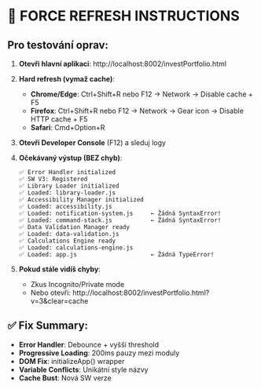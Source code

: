 # 🚀 FORCE REFRESH INSTRUCTIONS

## Pro testování oprav:

1. **Otevři hlavní aplikaci**: http://localhost:8002/investPortfolio.html

2. **Hard refresh (vymaž cache)**:
   - **Chrome/Edge**: Ctrl+Shift+R nebo F12 → Network → Disable cache + F5
   - **Firefox**: Ctrl+Shift+R nebo F12 → Network → Gear icon → Disable HTTP cache + F5  
   - **Safari**: Cmd+Option+R

3. **Otevři Developer Console** (F12) a sleduj logy

4. **Očekávaný výstup (BEZ chyb)**:
   ```
   ✅ Error Handler initialized
   ✅ SW V3: Registered
   ✅ Library Loader initialized  
   ✅ Loaded: library-loader.js
   ✅ Accessibility Manager initialized
   ✅ Loaded: accessibility.js
   ✅ Loaded: notification-system.js     ← Žádná SyntaxError!
   ✅ Loaded: command-stack.js           ← Žádná SyntaxError!
   ✅ Data Validation Manager ready
   ✅ Loaded: data-validation.js
   ✅ Calculations Engine ready
   ✅ Loaded: calculations-engine.js
   ✅ Loaded: app.js                     ← Žádná TypeError!
   ```

5. **Pokud stále vidíš chyby**:
   - Zkus Incognito/Private mode
   - Nebo otevři: http://localhost:8002/investPortfolio.html?v=3&clear=cache

## ✅ Fix Summary:

- **Error Handler**: Debounce + vyšší threshold
- **Progressive Loading**: 200ms pauzy mezi moduly  
- **DOM Fix**: initializeApp() wrapper
- **Variable Conflicts**: Unikátní style názvy
- **Cache Bust**: Nová SW verze